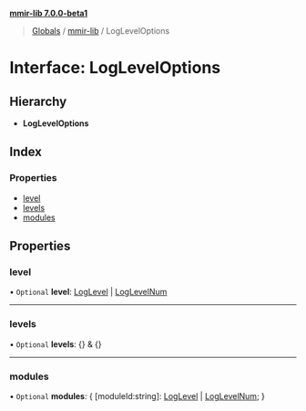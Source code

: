 **[mmir-lib 7.0.0-beta1](../README.md)**

> [Globals](../README.md) / [mmir-lib](../modules/mmir_lib.md) / LogLevelOptions

# Interface: LogLevelOptions

## Hierarchy

* **LogLevelOptions**

## Index

### Properties

* [level](mmir_lib.logleveloptions.md#level)
* [levels](mmir_lib.logleveloptions.md#levels)
* [modules](mmir_lib.logleveloptions.md#modules)

## Properties

### level

• `Optional` **level**: [LogLevel](../modules/mmir_lib.md#loglevel) \| [LogLevelNum](../modules/mmir_lib.md#loglevelnum)

___

### levels

• `Optional` **levels**: {} & {}

___

### modules

• `Optional` **modules**: { [moduleId:string]: [LogLevel](../modules/mmir_lib.md#loglevel) \| [LogLevelNum](../modules/mmir_lib.md#loglevelnum);  }
